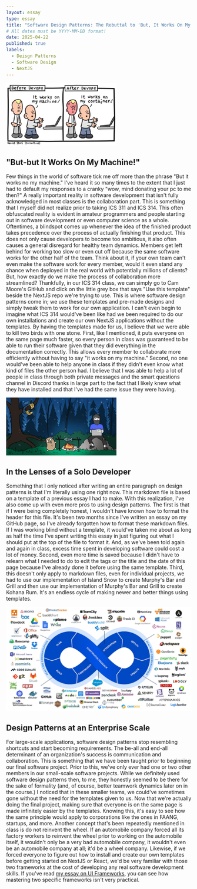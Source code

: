 ```yaml
---
layout: essay
type: essay
title: "Software Design Patterns: The Rebuttal to 'But, It Works On My Machine.'"
# All dates must be YYYY-MM-DD format!
date: 2025-04-22
published: true
labels:
  - Deisgn Patterns
  - Software Design
  - NextJS
---
```


<img width="300px" class="rounded float-start pe-4" src="../img/essays/muhmachine.jpg"><br/>

## "But-but It Works On My Machine!"

Few things in the world of software tick me off more than the phrase "But it works no my machine." I've heard it so many times to the extent that I just had to default my responses to a cranky "wow, mind donating your pc to me then?" A really important reality in software development that isn't fully acknowledged in most classes is the collaboration part. This is something that I myself did not realize prior to taking ICS 311 and ICS 314. This often obfuscated reality is evident in amateur programmers and people starting out in software development or even computer science as a whole. Oftentimes, a blindspot comes up whenever the idea of the finished product takes precedence over the process of actually finishing that product. This does not only cause developers to become too ambitious, it also often causes a general disregard for healthy team dynamics. Members get left behind for working too slow or even cut off because the same software works for the other half of the team. Think about it, if your own team can't even make the software work for every member, would it even stand any chance when deployed in the real world with potentially millions of clients? But, how exactly do we make the process of collaboration more streamlined? Thankfully, in our ICS 314 class, we can simply go to Cam Moore's GitHub and click on the little grey box that says "Use this template" beside the NextJS repo we're trying to use. This is where software design patterns come in; we use these templates and pre-made designs and simply tweak them to work for our own application. I can't even begin to imagine what ICS 314 would've been like had we been required to do our own installations and create our own NextJS applications without the templates. By having the templates made for us, I believe that we were able to kill two birds with one stone. First, like I mentioned, it puts everyone on the same page much faster, so every person in class was guaranteed to be able to run their software given that they did everything in the documentation correctly. This allows every member to collaborate more efficiently without having to say "it works on my machine." Second, no one would've been able to help anyone in class if they didn't even know what kind of files the other person had. I believe that I was able to help a lot of people in class through both private messages and the smart questions channel in Discord thanks in large part to the fact that I likely knew what they have installed and that I've had the same issue they were having.

<img width="300px" class="rounded float-start pe-4" src="../img/essays/solodev.jpg"><br/>

## In the Lenses of a Solo Developer

Something that I only noticed after writing an entire paragraph on design patterns is that I'm literally using one right now. This markdown file is based on a template of a previous essay I had to make. With this realization, I've also come up with even more pros to using design patterns. The first is that if I were being completely honest, I wouldn't have known how to format the header for this file. It's been two months since I've written an essay on my GitHub page, so I've already forgotten how to format these markdown files. If I was working blind without a template, it would've taken me about as long as half the time I've spent writing this essay in just figuring out what I should put at the top of the file to format it. And, as we've been told again and again in class, excess time spent in developing software could cost a lot of money. Second, even more time is saved because I didn't have to relearn what I needed to do to edit the tags or the title and the date of this page because I've already done it before using the same template. Third, this doesn't only apply to markdown files, even for individual projects, we had to use our implementation of Island Snow to create Murphy's Bar and Grill and then use our implementation of Murphy's Bar and Grill to create Kohana Rum. It's an endless cycle of making newer and better things using templates.

<img width="600px" class="rounded float-end pe-4" src="../img/essays/devops.jpg"><br/>

## Design Patterns at an Enterprise Scale

For large-scale applications, software design patterns stop resembling shortcuts and start becoming requirements. The be-all and end-all determinant of an organization's success is communication and collaboration. This is something that we have been taught prior to beginning our final software project. Prior to this, we've only ever had one or two other members in our small-scale software projects. While we definitely used software design patterns then, to me, they honestly seemed to be there for the sake of formality (and, of course, better teamwork dynamics later on in the course.) I noticed that in these smaller teams, we could've sometimes gone without the need for the templates given to us. Now that we're actually doing the final project, making sure that everyone is on the same page is made infinitely easier by the templates. Knowing this, it's easy to see how the same principle would apply to corporations like the ones in FAANG, startups, and more. Another concept that's been repeatedly mentioned in class is do not reinvent the wheel. If an automobile company forced all its factory workers to reinvent the wheel prior to working on the automobile itself, it wouldn't only be a very bad automobile company, it wouldn't even be an automobile company at all; it'd be a wheel company. Likewise, if we forced everyone to figure out how to install and create our own templates before getting started on NextJS or React, we'd be very familiar with those two frameworks at the cost of developing any real software development skills. If you've read [my essay on UI Frameworks](https://ralph-uy-aes.github.io/essays/strap-your-boots-were-going-to-framework.html), you can see how mastering two specific frameworks isn't very practical.